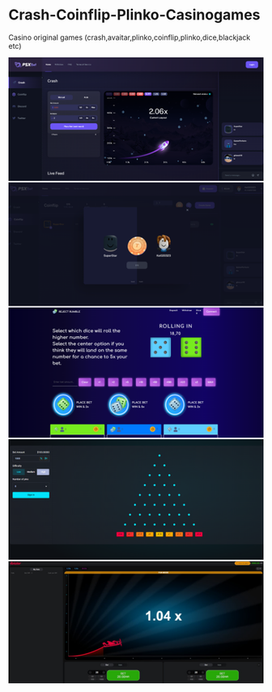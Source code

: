 # Crash-Coinflip-Plinko-Casinogames
 Casino original games (crash,avaitar,plinko,coinflip,plinko,dice,blackjack etc)

<img  src="assets/1.png" />
<img  src="assets/2.png" />
<img  src="assets/3.png" />
<img  src="assets/4.png" />
<img  src="assets/5.png" />
